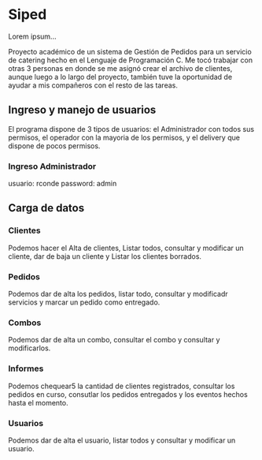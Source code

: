 # Siped
Lorem ipsum...

Proyecto académico de un sistema de Gestión de Pedidos para un servicio de catering hecho en el Lenguaje de Programación C. Me tocó trabajar con otras 3 personas en donde se me asignó crear el archivo de clientes, aunque luego a lo largo del proyecto, también tuve la oportunidad de ayudar a mis compañeros con el resto de las tareas.

## Ingreso y manejo de usuarios

El programa dispone de 3 tipos de usuarios: el Administrador con todos sus permisos, el operador con la mayoria de los permisos, y el delivery que dispone de pocos permisos.

### Ingreso Administrador

usuario: rconde
password: admin

## Carga de datos

### Clientes

Podemos hacer el Alta de clientes, Listar todos, consultar y modificar un cliente, dar de baja un cliente y 
Listar los clientes borrados.

### Pedidos

Podemos dar de alta los pedidos, listar todo, consultar y modificadr servicios y marcar un pedido como entregado.

### Combos

Podemos dar de alta un combo, consultar el combo y consultar y modificarlos.

### Informes

Podemos chequear5 la cantidad de clientes registrados, consultar los pedidos en curso, consutlar los pedidos entregados y los eventos hechos hasta el momento.


### Usuarios

Podemos dar de alta el usuario, listar todos y consultar y modificar un usuario.





